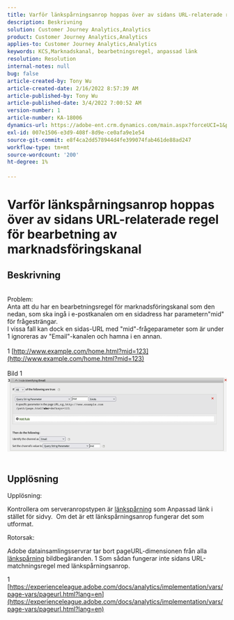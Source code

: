 ```yaml
---
title: Varför länkspårningsanrop hoppas över av sidans URL-relaterade regel för bearbetning av marknadsföringskanal
description: Beskrivning
solution: Customer Journey Analytics,Analytics
product: Customer Journey Analytics,Analytics
applies-to: Customer Journey Analytics,Analytics
keywords: KCS,Marknadskanal, bearbetningsregel, anpassad länk
resolution: Resolution
internal-notes: null
bug: false
article-created-by: Tony Wu
article-created-date: 2/16/2022 8:57:39 AM
article-published-by: Tony Wu
article-published-date: 3/4/2022 7:00:52 AM
version-number: 1
article-number: KA-18006
dynamics-url: https://adobe-ent.crm.dynamics.com/main.aspx?forceUCI=1&pagetype=entityrecord&etn=knowledgearticle&id=ef031979-068f-ec11-b400-00224804afa7
exl-id: 007e1506-e3d9-408f-8d9e-ce0afa9e1e54
source-git-commit: e8f4ca2dd578944d4fe399074fab461de88ad247
workflow-type: tm+mt
source-wordcount: '200'
ht-degree: 1%

---
```


# Varför länkspårningsanrop hoppas över av sidans URL-relaterade regel för bearbetning av marknadsföringskanal

## Beskrivning

 
<br>Problem:
<br>Anta att du har en bearbetningsregel för marknadsföringskanal som den nedan, som ska ingå i e-postkanalen om en sidadress har parametern&quot;mid&quot; för frågesträngar.
<br>I vissa fall kan dock en sidas-URL med &quot;mid&quot;-frågeparameter som är under 1 ignoreras av &quot;Email&quot;-kanalen och hamna i en annan.
<br> 
<br>1 [http://www.example.com/home.html?mid=123](http://www.example.com/home.html?mid=123)
<br> 
<br>Bild 1
<br>![](assets/___0a52cf71-078f-ec11-b400-00224804afa7___.png)
<br> 

## Upplösning




Upplösning:

Kontrollera om serveranropstypen är [länkspårning](https://experienceleague.adobe.com/docs/analytics/implementation/vars/functions/tl-method.html?lang=en) som Anpassad länk i stället för sidvy.  Om det är ett länkspårningsanrop fungerar det som utformat.



Rotorsak:

Adobe datainsamlingsservrar tar bort pageURL-dimensionen från alla [länkspårning](https://experienceleague.adobe.com/docs/analytics/implementation/vars/functions/tl-method.html?lang=en) bildbegäranden. 1 Som sådan fungerar inte sidans URL-matchningsregel med länkspårningsanrop.

1 [https://experienceleague.adobe.com/docs/analytics/implementation/vars/page-vars/pageurl.html?lang=en](https://experienceleague.adobe.com/docs/analytics/implementation/vars/page-vars/pageurl.html?lang=en)
